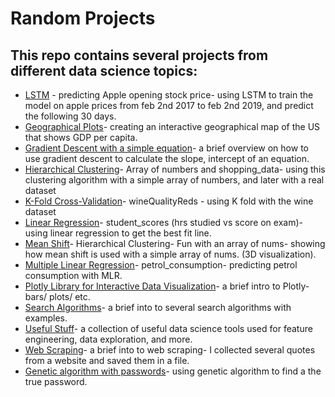 # Random Projects

## This repo contains several projects from different data science topics:
* [LSTM](LSTM-predicting_Apple_opening_stock_price.ipynb) - predicting Apple opening stock price- using LSTM to train the model on apple prices from feb 2nd 2017 to feb 2nd 2019, and predict the following 30 days.
* [Geographical Plots](Geographical_Plots.ipynb)- creating an interactive geographical map of the US that shows GDP per capita.
* [Gradient Descent with a simple equation](Gradient_Descent_simple_equation.ipynb)- a brief overview on how to use gradient descent to calculate the slope, intercept of an equation.
* [Hierarchical Clustering](Hierarchical_Clustering-Array_of_numbers_and_shopping_data.ipynb)- Array of numbers and shopping_data- using this clustering algorithm with a simple array of numbers, and later with a real dataset
* [K-Fold Cross-Validation](K-Fold-Cross-Validation-wineQualityReds.ipynb)- wineQualityReds - using K fold with the wine dataset
* [Linear Regression](Linear_Regression-student_scores-(hrs-studied-vs-score-on-exam).ipynb)- student_scores (hrs studied vs score on exam)- using linear regression to get the best fit line.
* [Mean Shift](Mean-Shift-Hierarchical-Clustering.ipynb)- Hierarchical Clustering- Fun with an array of nums- showing how mean shift is used with a simple array of nums. (3D visualization).
* [Multiple Linear Regression](Multiple-Linear-Regression-petrol_consumption.ipynb)- petrol_consumption- predicting petrol consumption with MLR.
* [Plotly Library for Interactive Data Visualization](Plotly-Library-for-Interactive-Data-Visualization.ipynb)- a brief intro to Plotly- bars/ plots/ etc.
* [Search Algorithms](Search-Algorithms.ipynb)- a brief into to several search algorithms with examples.
* [Useful Stuff](Useful-Stuff.ipynb)- a collection of useful data science tools used for feature engineering, data exploration, and more.
* [Web Scraping](Web-Scraping.ipynb)- a brief into to web scraping- I collected several quotes from a website and saved them in a file.
* [Genetic algorithm with passwords](Genetic_Algorithm_With_Passwords.ipynb)- using genetic algorithm to find a the true password.
